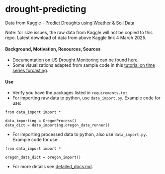 # drought-predicting

Data from Kaggle - [Predict Droughts using Weather & Soil Data](https://www.kaggle.com/datasets/cdminix/us-drought-meteorological-data)

Note: for size issues, the raw data from Kaggle will not be copied to this repo. Latest download of data from above Kaggle link 4 March 2025.

#### Background, Motivation, Resources, Sources
* Documentation on US Drought Monitoring can be found [here](https://droughtmonitor.unl.edu/About/AbouttheData/DSCI.aspx).
* Some visualizations adapted from sample code in this [tutorial on time series forcasting](https://www.tensorflow.org/tutorials/structured_data/time_series#data_windowing).

#### Use
* Verify you have the packages listed in `requirements.txt`
* For importing raw data to python, use `data_import.py`. Example code for use:
```
from data_import import *

data_importing = OregonProcess()
data_dict = data_importing.oregon_data_runner()
```
* For importing processed data to python, also use `data_import.py`. Example code for use:
```
from data_import import *

oregon_data_dict = oregon_import()
```
* For more details see [detailed_docs.md](https://github.com/carseys/drought-predicting/blob/main/detailed_docs.md).